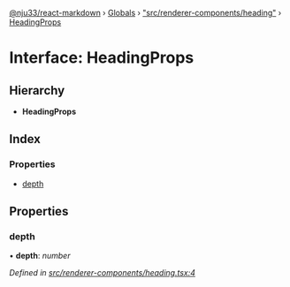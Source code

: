 [@nju33/react-markdown](../README.md) › [Globals](../globals.md) › ["src/renderer-components/heading"](../modules/_src_renderer_components_heading_.md) › [HeadingProps](_src_renderer_components_heading_.headingprops.md)

# Interface: HeadingProps

## Hierarchy

* **HeadingProps**

## Index

### Properties

* [depth](_src_renderer_components_heading_.headingprops.md#depth)

## Properties

###  depth

• **depth**: *number*

*Defined in [src/renderer-components/heading.tsx:4](https://github.com/nju33/react-markdown/blob/3889a1e/src/renderer-components/heading.tsx#L4)*
